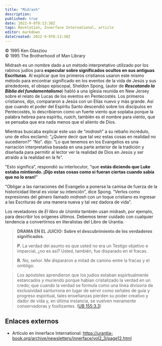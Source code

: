 ```yaml
---
title: "Midrash"
description: 
published: true
date: 2022-9-9T8:13:38Z
tags: Revelation, Innerface International, article
editor: markdown
dateCreated: 2022-9-9T8:13:38Z
---
```


<p class="v-card v-sheet theme--light grey lighten-3 px-2">© 1995 Ken Glasziou<br>© 1995 The Brotherhood of Man Library</p>

Midrash es un nombre dado a un método interpretativo utilizado por los rabinos judíos para **especular sobre significados ocultos en sus antiguas Escrituras**. Al explicar que los primeros cristianos usaron este mismo método para encontrar significado en los eventos de la vida de Jesús y sus alrededores, el obispo episcopal, Sheldon Spong, (autor de ***Rescatando la Biblia del fundamentalismo***) habló a una iglesia reunida en New Jersey sobre el relato de Lucas de los eventos en Pentecostés. Los primeros cristianos, dijo, compararon a Jesús con un Elías nuevo y más grande. Así que cuando el poder del Espíritu Santo descendió sobre los discípulos en Pentecostés, lo describieron como un fuerte viento que soplaba porque la palabra hebrea para espíritu, *ruach*, también es el nombre para viento, que se pensaba que era nada menos que el aliento de Dios.

Mientras buscaba explicar este uso de “_midrash_” a su rebaño incrédulo, uno de ellos exclamó: “¿Quiere decir que tal vez estas cosas en realidad no sucedieron?” “No”. dijo: “Lo que tenemos en los Evangelios es una narración interpretativa basada en una parte anterior de la tradición y diseñada para permitir al lector ver la realidad de Dios en Jesús y ser atraído a la realidad en la fe”.

“Esto significa”, respondió su interlocutor, “que **estás diciendo que Luke estaba mintiendo. ¡Dijo estas cosas como si fueran ciertas cuando sabía que no lo eran!**”

“Obligar a las narraciones del Evangelio a ponerse la camisa de fuerza de la historicidad literal es violar su intención”, dice Spong. “Verlos como expresiones del género llamado _midrash_ con un toque cristiano es ingresar a las Escrituras de una manera nueva y tal vez dadora de vida”.

Los reveladores de _El libro de Urantia_ también usan midrash, por ejemplo, para describir los orígenes últimos. Debemos tener cuidado con cualquier tendencia a convertirnos en literalistas del Libro de Urantia.

> **DRAMA EN EL JUICIO: Sobre el descubrimiento de los verdaderos significados.**
>
> **P.** La verdad del asunto es que usted no era un Testigo objetivo e imparcial, ¿no es así? Usted, también, fue disparado en el fracas.
>
> **R.** No, señor. Me dispararon a mitad de camino entre la fracas y el ombligo.

> Los apóstoles aprendieron que los judíos estaban espiritualmente estancados y muriendo porque habían cristalizado la verdad en un credo; que cuando la verdad se formula como una línea divisoria de exclusividad santurrona en lugar de servir como señales de guía y progreso espiritual, tales enseñanzas pierden su poder creativo y dador de vida y, en última instancia, se vuelven meramente conservadoras y fosilizantes. ([UB 155:3.3](/es/El_Libro_de_Urantia/155#p3_3))

## Enlaces externos

- Artículo en Innerface International: https://urantia-book.org/archive/newsletters/innerface/vol2_3/page12.html


